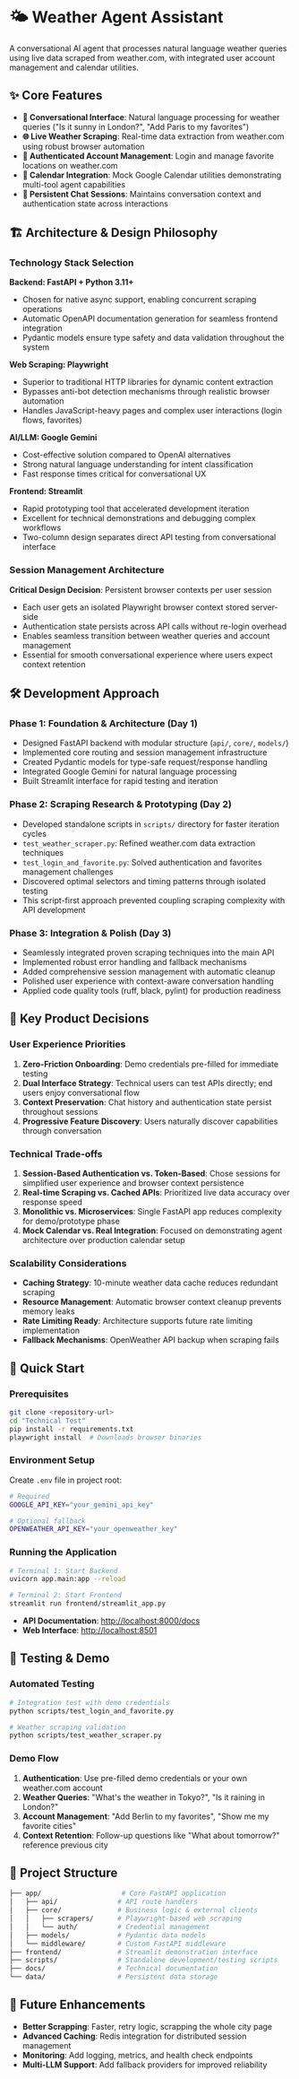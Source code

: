 # 🌤️ Weather Agent Assistant

A conversational AI agent that processes natural language weather queries using live data scraped from weather.com, with integrated user account management and calendar utilities.

## ✨ Core Features

- **🤖 Conversational Interface**: Natural language processing for weather queries ("Is it sunny in London?", "Add Paris to my favorites")
- **🌐 Live Weather Scraping**: Real-time data extraction from weather.com using robust browser automation
- **👤 Authenticated Account Management**: Login and manage favorite locations on weather.com
- **📅 Calendar Integration**: Mock Google Calendar utilities demonstrating multi-tool agent capabilities
- **💬 Persistent Chat Sessions**: Maintains conversation context and authentication state across interactions

## 🏗️ Architecture & Design Philosophy

### Technology Stack Selection

**Backend: FastAPI + Python 3.11+**

- Chosen for native async support, enabling concurrent scraping operations
- Automatic OpenAPI documentation generation for seamless frontend integration
- Pydantic models ensure type safety and data validation throughout the system

**Web Scraping: Playwright**

- Superior to traditional HTTP libraries for dynamic content extraction
- Bypasses anti-bot detection mechanisms through realistic browser automation
- Handles JavaScript-heavy pages and complex user interactions (login flows, favorites)

**AI/LLM: Google Gemini**

- Cost-effective solution compared to OpenAI alternatives
- Strong natural language understanding for intent classification
- Fast response times critical for conversational UX

**Frontend: Streamlit**

- Rapid prototyping tool that accelerated development iteration
- Excellent for technical demonstrations and debugging complex workflows
- Two-column design separates direct API testing from conversational interface

### Session Management Architecture

**Critical Design Decision**: Persistent browser contexts per user session

- Each user gets an isolated Playwright browser context stored server-side
- Authentication state persists across API calls without re-login overhead
- Enables seamless transition between weather queries and account management
- Essential for smooth conversational experience where users expect context retention

## 🛠️ Development Approach

### Phase 1: Foundation & Architecture (Day 1)

- Designed FastAPI backend with modular structure (`api/`, `core/`, `models/`)
- Implemented core routing and session management infrastructure
- Created Pydantic models for type-safe request/response handling
- Integrated Google Gemini for natural language processing
- Built Streamlit interface for rapid testing and iteration

### Phase 2: Scraping Research & Prototyping (Day 2)

- Developed standalone scripts in `scripts/` directory for faster iteration cycles
- `test_weather_scraper.py`: Refined weather.com data extraction techniques
- `test_login_and_favorite.py`: Solved authentication and favorites management challenges
- Discovered optimal selectors and timing patterns through isolated testing
- This script-first approach prevented coupling scraping complexity with API development

### Phase 3: Integration & Polish (Day 3)

- Seamlessly integrated proven scraping techniques into the main API
- Implemented robust error handling and fallback mechanisms
- Added comprehensive session management with automatic cleanup
- Polished user experience with context-aware conversation handling
- Applied code quality tools (ruff, black, pylint) for production readiness

## 🎯 Key Product Decisions

### User Experience Priorities

1. **Zero-Friction Onboarding**: Demo credentials pre-filled for immediate testing
2. **Dual Interface Strategy**: Technical users can test APIs directly; end users enjoy conversational flow
3. **Context Preservation**: Chat history and authentication state persist throughout sessions
4. **Progressive Feature Discovery**: Users naturally discover capabilities through conversation

### Technical Trade-offs

1. **Session-Based Authentication vs. Token-Based**: Chose sessions for simplified user experience and browser context persistence
2. **Real-time Scraping vs. Cached APIs**: Prioritized live data accuracy over response speed
3. **Monolithic vs. Microservices**: Single FastAPI app reduces complexity for demo/prototype phase
4. **Mock Calendar vs. Real Integration**: Focused on demonstrating agent architecture over production calendar setup

### Scalability Considerations

- **Caching Strategy**: 10-minute weather data cache reduces redundant scraping
- **Resource Management**: Automatic browser context cleanup prevents memory leaks
- **Rate Limiting Ready**: Architecture supports future rate limiting implementation
- **Fallback Mechanisms**: OpenWeather API backup when scraping fails

## 🚀 Quick Start

### Prerequisites

```bash
git clone <repository-url>
cd "Technical Test"
pip install -r requirements.txt
playwright install  # Downloads browser binaries
```

### Environment Setup

Create `.env` file in project root:

```bash
# Required
GOOGLE_API_KEY="your_gemini_api_key"

# Optional fallback
OPENWEATHER_API_KEY="your_openweather_key"
```

### Running the Application

```bash
# Terminal 1: Start Backend
uvicorn app.main:app --reload

# Terminal 2: Start Frontend  
streamlit run frontend/streamlit_app.py
```

- **API Documentation**: <http://localhost:8000/docs>
- **Web Interface**: <http://localhost:8501>

## 🧪 Testing & Demo

### Automated Testing

```bash
# Integration test with demo credentials
python scripts/test_login_and_favorite.py

# Weather scraping validation  
python scripts/test_weather_scraper.py
```

### Demo Flow

1. **Authentication**: Use pre-filled demo credentials or your own weather.com account
2. **Weather Queries**: "What's the weather in Tokyo?", "Is it raining in London?"
3. **Account Management**: "Add Berlin to my favorites", "Show me my favorite cities"
4. **Context Retention**: Follow-up questions like "What about tomorrow?" reference previous city

## 📁 Project Structure

```bash
├── app/                    # Core FastAPI application
│   ├── api/               # API route handlers
│   ├── core/              # Business logic & external clients
│   │   ├── scrapers/      # Playwright-based web scraping
│   │   └── auth/          # Credential management
│   ├── models/            # Pydantic data models
│   └── middleware/        # Custom FastAPI middleware
├── frontend/              # Streamlit demonstration interface
├── scripts/               # Standalone development/testing scripts
├── docs/                  # Technical documentation
└── data/                  # Persistent data storage
```

## 🔮 Future Enhancements

- **Better Scrapping**: Faster, retry logic, scrapping the whole city page
- **Advanced Caching**: Redis integration for distributed session management
- **Monitoring**: Add logging, metrics, and health check endpoints
- **Multi-LLM Support**: Add fallback providers for improved reliability  

